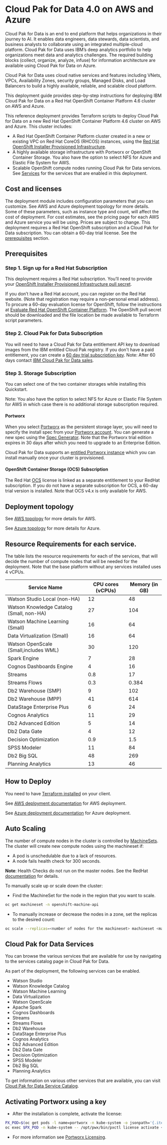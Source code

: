 # Cloud Pak for Data 4.0 on AWS and Azure

Cloud Pak for Data is an end to end platform that helps organizations in their journey to AI. It enables data engineers, data stewards, data scientists, and business analysts to collaborate using an integrated multiple-cloud platform.
Cloud Pak for Data uses IBM’s deep analytics portfolio to help organizations meet data and analytics challenges. The required building blocks (collect, organize, analyze, infuse) for information architecture are available using Cloud Pak for Data on Azure.

Cloud Pak for Data uses cloud native services and features including VNets, VPCs, Availability Zones, security groups, Managed Disks, and Load Balancers to build a highly available, reliable, and scalable cloud platform.

This deployment guide provides step-by-step instructions for deploying IBM Cloud Pak for Data on a Red Hat OpenShift Container Platform 4.6 cluster on AWS and Azure.

This reference deployment provides Terraform scripts to deploy Cloud Pak for Data on a new Red Hat OpenShift Container Platform 4.6 cluster on AWS and Azure. This cluster includes:

 - A Red Hat OpenShift Container Platform cluster created in a new or existing VPC on Red Hat CoreOS (RHCOS)  instances, using the [Red Hat OpenShift Installer Provisioned Infrastructure](https://docs.openshift.com/container-platform/4.6/architecture/architecture-installation.html).
 - A highly available storage infrastructure with Portworx or OpenShift Container Storage. You also have the option to select NFS for Azure and Elastic File System for AWS.
 - Scalable OpenShift compute nodes running Cloud Pak for Data services. See [Services](#cloud-pak-for-data-services) for the services that are enabled in this deployment.


## Cost and licenses

The deployment module includes configuration parameters that you can customize. See AWS and Azure deployment topology for more details. Some of these parameters, such as instance type and count, will affect the cost of deployment. For cost estimates, see the pricing page for each AWS and Azure service you will be using. Prices are subject to change.
This deployment requires a Red Hat OpenShift subscription and a Cloud Pak for Data subscription. You can obtain a 60-day trial license. See the [prerequisites](#prerequisites) section.

## Prerequisites

### Step 1. Sign up for a Red Hat Subscription

This deployment requires a Red Hat subscription.  You’ll need to provide your [OpenShift Installer Provisioned Infrastructure pull secret](https://cloud.redhat.com/openshift/install).

If you don’t have a Red Hat account, you can register on the Red Hat website. (Note that registration may require a non-personal email address). To procure a 60-day evaluation license for OpenShift, follow the instructions at [Evaluate Red Hat OpenShift Container Platform](https://www.redhat.com/en/technologies/cloud-computing/openshift/try-it).
The OpenShift pull secret should be downloaded and the file location be made available to Terraform script parameters.

### Step 2. Cloud Pak for Data Subscription

You will need to have a Cloud Pak for Data entitlement API key to download images from the IBM entitled Cloud Pak registry. If you don't have a paid entitlement, you can create a [60 day trial subscription key](https://www.ibm.com/account/reg/us-en/signup?formid=urx-42212).  Note: After 60 days contact [IBM Cloud Pak for Data sales](https://www.ibm.com/account/reg/us-en/signup?formid=MAIL-cloud).

### Step 3. Storage Subscription

You can select one of the two container storages while installing this Quickstart. 

Note: You also have the option to select NFS for Azure or Elastic File System for AWS in which case there is no additional storage subscription required. 

####	Portworx

When you select [Portworx](https://portworx.com/products/features/) as the persistent storage layer, you will need to specify the install spec from your [Portworx account](https://central.portworx.com/specGen/list). You can generate a new spec using the [Spec Generator](https://central.portworx.com/specGen/wizard). Note that the Portworx trial edition expires in 30 days after which you need to upgrade to an Enterprise Edition. 

Cloud Pak for Data supports an [entitled Portworx instance](https://www.ibm.com/support/knowledgecenter/SSQNUZ_current/cpd/install/portworx-install.html) which you can install manually once your cluster is provisioned.

####	OpenShift Container Storage (OCS) Subscription

The Red Hat [OCS](https://www.openshift.com/products/container-storage/) license is linked as a separate entitlement to your RedHat subscription. If you do not have a separate subscription for OCS, a 60-day trial version is installed. Note that OCS v4.x is only available for AWS.


## Deployment topology

See [AWS topology](aws/README.md#deployment-topology) for more details for AWS.

See [Azure topology](azure/README.md#deployment-topology) for more details for Azure.

## Resource Requirements for each service.

The table lists the resource requirements for each of the services, that will decide the number of compute nodes that will be needed for the deployment. Note that the base platform without any services installed uses 4 vCPUs.

| Service Name             | CPU cores (vCPUs)       | Memory  (in GB) |
| ---------------------    |   -----------           | ----------------|
|Watson Studio Local (non-HA)|	12|	48 |
|Watson Knowledge Catalog (Small, non-HA)|	27|	104 |
|Watson Machine Learning (Small)|	16|	64 |
|Data Virtualization (Small)|	16|	64 |
|Watson OpenScale (Small,includes WML)|	30	|120 |
|Spark Engine|	7	| 28 |
|Cognos Dashboards Engine|	4|	16 |
|Streams|	0.8|	17 |
|Streams Flows|	0.3|	0.384 |
|Db2 Warehouse (SMP)|	9|	102 |
|Db2 Warehouse (MPP)|	41|	614 |
|DataStage Enterprise Plus|	6|	24 |
|Cognos Analytics|	11|	29 |
|Db2 Advanced Edition|	5|	14 |
|Db2 Data Gate|	4|	12 |
|Decision Optimization|	0.9|	1.5 |
|SPSS Modeler|	11|	84 |
|Db2 Big SQL|	48|	269 |
|Planning Analytics|	13|	46 |

<!-- |Watson Assistant|	10|	150 |
|Watson Discovery|	26|	150 | -->


## How to Deploy

You need to have [Terraform installed](https://learn.hashicorp.com/terraform/getting-started/install.html) on your client.

See [AWS deployment documentation](aws/README.md#steps-to-deploy) for AWS deployment.

See [Azure deployment documentation](azure/README.md#requirements) for Azure deployment.


## Auto Scaling

The number of compute nodes in the cluster is controlled by [MachineSets](https://docs.openshift.com/container-platform/4.6/scalability_and_performance/recommended-cluster-scaling-practices.html).
The cluster will create new compute nodes using the machineset if:
* A pod is unschedulable due to a lack of resources.
* A node fails health check for 300 seconds.<br>

**Note**: Health Checks do not run on the master nodes. See the RedHat [documentation](https://docs.openshift.com/container-platform/4.6/scalability_and_performance/recommended-cluster-scaling-practices.html#machine-health-checks-about_cluster-scaling) for details.  

To manually scale up or scale down the cluster:
* Find the MachineSet for the node in the region that you want to scale.

```bash
oc get machineset -n openshift-machine-api
```
* To manually increase or decrease the nodes in a zone, set the replicas to the desired count:
```bash
oc scale --replicas=<number of nodes for the machineset> machineset <machineset> -n openshift-machine-api
```

## Cloud Pak for Data Services

You can browse the various services that are available for use by navigating to the services catalog page in Cloud Pak for Data.

As part of the deployment, the following services can be enabled.

  - Watson Studio
  - Watson Knowledge Catalog
  - Watson Machine Learning
  - Data Virtualization
  - Watson OpenScale
  - Apache Spark
  - Cognos Dashboards
  - Streams
  - Streams Flows
  - Db2 Warehouse
  - DataStage Enterprise Plus
  - Cognos Analytics
  - Db2 Advanced Edition
  - Db2 Data Gate
  - Decision Optimization
  - SPSS Modeler
  - Db2 Big SQL
  - Planning Analytics
<!--  - Watson Assistant
  - Watson Discovery -->
 

To get information on various other services that are available, you can visit [Cloud Pak for Data Service Catalog](https://www.ibm.com/support/producthub/icpdata/docs/content/SSQNUZ_current/cpd/svc/services.html).

## Activating Portworx using a key

* After the installation is complete, activate the license:
```bash
PX_POD=$(oc get pods -l name=portworx -n kube-system -o jsonpath='{.items[0].metadata.name}')
oc exec $PX_POD -n kube-system -- /opt/pwx/bin/pxctl license activate <activation id>
```
* For more information see [Portworx Licensing](https://docs.portworx.com/reference/knowledge-base/px-licensing/).
